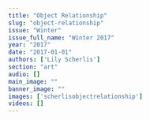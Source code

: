 ```yaml
---
title: "Object Relationship"
slug: "object-relationship"
issue: "Winter"
issue_full_name: "Winter 2017"
year: "2017"
date: "2017-01-01"
authors: ['Lily Scherlis']
section: "art"
audio: []
main_image: ""
banner_image: ""
images: ['scherlisobjectrelationship']
videos: []
---
```

